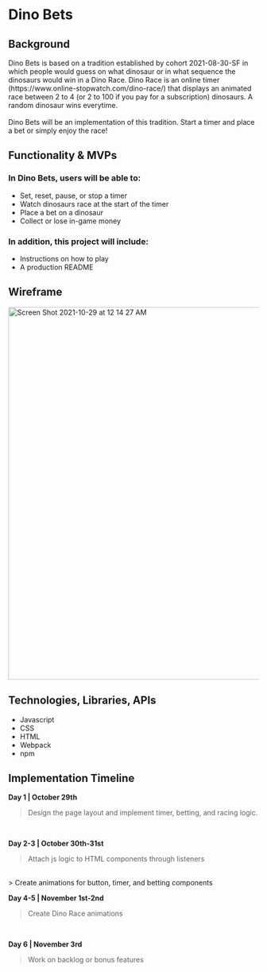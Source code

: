# **Dino Bets**
## Background
<p>
Dino Bets is based on a tradition established by cohort 2021-08-30-SF in which
people would guess on what dinosaur or in what sequence the dinosaurs would win 
in a Dino Race. Dino Race is an online timer (https://www.online-stopwatch.com/dino-race/)
that displays an animated race between 2 to 4 (or 2 to 100 if you pay for a 
subscription) dinosaurs. A random dinosaur wins everytime.
<br><br>
Dino Bets will be an implementation of this tradition. Start a timer and place a
bet or simply enjoy the race!
</p>

## Functionality & MVPs

### In Dino Bets, users will be able to:
- Set, reset, pause, or stop a timer 
- Watch dinosaurs race at the start of the timer
- Place a bet on a dinosaur
- Collect or lose in-game money
### In addition, this project will include:
- Instructions on how to play
- A production README

## Wireframe
<img width="750" alt="Screen Shot 2021-10-29 at 12 14 27 AM" src="https://user-images.githubusercontent.com/32564701/139396321-e5dd03a9-9c50-47ec-9b7b-ae068916a51e.png">


## Technologies, Libraries, APIs
- Javascript
- CSS
- HTML
- Webpack
- npm

## Implementation Timeline
**Day 1 | October 29th**
> Design the page layout and implement timer, betting, and racing logic. 
<br>

**Day 2-3 | October 30th-31st**
> Attach js logic to HTML components through listeners
<br>
> Create animations for button, timer, and betting components
<br>

**Day 4-5 | November 1st-2nd**
> Create Dino Race animations
<br>

**Day 6 | November 3rd**
> Work on backlog or bonus features